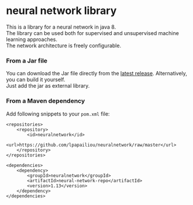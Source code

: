 # neural network library
This is a library for a neural network in java 8.  
The library can be used both for supervised and unsupervised machine learning approaches.  
The network architecture is freely configurable.  

### From a Jar file
You can download the Jar file directly from the [latest release](https://github.com/lpapailiou/neuralnetwork/releases/latest). Alternatively, you can build it yourself.  
Just add the jar as external library.
  
### From a Maven dependency  
Add following snippets to your ``pom.xml`` file:

    <repositories>    
        <repository>    
            <id>neuralnetwork</id>    
            <url>https://github.com/lpapailiou/neuralnetwork/raw/master</url>    
        </repository>    
    </repositories>      
  
    <dependencies>    
        <dependency>    
            <groupId>neuralnetwork</groupId>    
            <artifactId>neural-network-repo</artifactId>    
            <version>1.13</version>    
        </dependency>    
    </dependencies>    